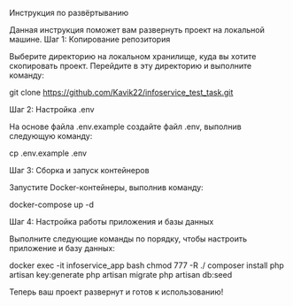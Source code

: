 Инструкция по развёртыванию

Данная инструкция поможет вам развернуть проект на локальной машине.
Шаг 1: Копирование репозитория

Выберите директорию на локальном хранилище, куда вы хотите скопировать проект. Перейдите в эту директорию и выполните команду:

 
git clone https://github.com/Kavik22/infoservice_test_task.git

Шаг 2: Настройка .env

На основе файла .env.example создайте файл .env, выполнив следующую команду:

 
cp .env.example .env

Шаг 3: Сборка и запуск контейнеров

Запустите Docker-контейнеры, выполнив команду:

 
docker-compose up -d

Шаг 4: Настройка работы приложения и базы данных

Выполните следующие команды по порядку, чтобы настроить приложение и базу данных:

 
docker exec -it infoservice_app bash
chmod 777 -R ./
composer install
php artisan key:generate
php artisan migrate
php artisan db:seed

Теперь ваш проект развернут и готов к использованию!
